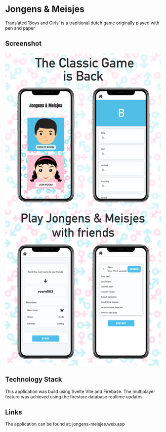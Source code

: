 # Jongens & Meisjes
Translated 'Boys and Girls' is a traditional dutch game originally played with pen and paper

## Screenshot
![Screenshot](./public/screenshot1.png)
![Screenshot](./public/screenshot2.png)

## Technology Stack
This application was build using Svelte Vite and Firebase. The multiplayer feature was achieved using the firestore database realtime updates.

## Links 
The application can be found at: jongens-meisjes.web.app
